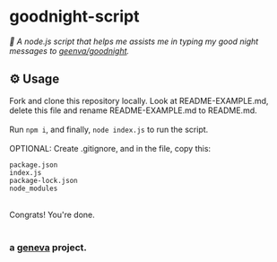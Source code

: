# goodnight-script
<em>🤖 A node.js script that helps me assists me in typing my good night messages to [geenva/goodnight](https://github.com/geenva/goodnight).</em>

## ⚙️ Usage

Fork and clone this repository locally. Look at README-EXAMPLE.md, delete this file and rename README-EXAMPLE.md to README.md.<br><br>
Run `npm i`, and finally, `node index.js` to run the script.<br><br>
OPTIONAL: Create .gitignore, and in the file, copy this:
```
package.json
index.js
package-lock.json
node_modules
```
<br>
Congrats! You're done.<br><br>
<h3>a <a href="https://marcuscodes.me" alt="link">geneva</a> project.</h3>
